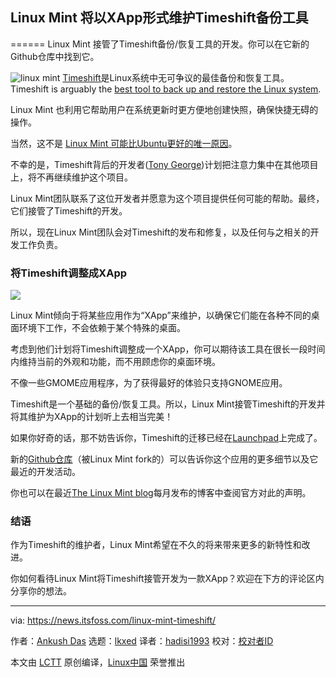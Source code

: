 [#]: subject: "Linux Mint to Maintain Timeshift Backup Tool as an XApp"
[#]: via: "https://news.itsfoss.com/linux-mint-timeshift/"
[#]: author: "Ankush Das https://news.itsfoss.com/author/ankush/"
[#]: collector: "lkxed"
[#]: translator: "hadisi1993"
[#]: reviewer: " "
[#]: publisher: " "
[#]: url: " "

## Linux Mint 将以XApp形式维护Timeshift备份工具
======
Linux Mint 接管了Timeshift备份/恢复工具的开发。你可以在它新的Github仓库中找到它。

![linux mint][1]
[Timeshift][2]是Linux系统中无可争议的最佳备份和恢复工具。
Timeshift is arguably the [best tool to back up and restore the Linux system][2].

Linux Mint 也利用它帮助用户在系统更新时更方便地创建快照，确保快捷无碍的操作。

当然，这不是 [Linux Mint 可能比Ubuntu更好的唯一原因][3]。

不幸的是，Timeshift背后的开发者([Tony George][4])计划把注意力集中在其他项目上，将不再继续维护这个项目。

Linux Mint团队联系了这位开发者并愿意为这个项目提供任何可能的帮助。最终，它们接管了Timeshift的开发。

所以，现在Linux Mint团队会对Timeshift的发布和修复，以及任何与之相关的开发工作负责。

### 将Timeshift调整成XApp

![][5]

Linux Mint倾向于将某些应用作为“XApp”来维护，以确保它们能在各种不同的桌面环境下工作，不会依赖于某个特殊的桌面。

考虑到他们计划将Timeshift调整成一个XApp，你可以期待该工具在很长一段时间内维持当前的外观和功能，而不用顾虑你的桌面环境。

不像一些GMOME应用程序，为了获得最好的体验只支持GNOME应用。

Timeshift是一个基础的备份/恢复工具。所以，Linux Mint接管Timeshift的开发并将其维护为XApp的计划听上去相当完美！

如果你好奇的话，那不妨告诉你，Timeshift的迁移已经在[Launchpad][6]上完成了。

新的[Github仓库][7]（被Linux Mint fork的）可以告诉你这个应用的更多细节以及它最近的开发活动。

你也可以在最近[The Linux Mint blog][8]每月发布的博客中查阅官方对此的声明。

### 结语

作为Timeshift的维护者，Linux Mint希望在不久的将来带来更多的新特性和改进。

你如何看待Linux Mint将Timeshift接管开发为一款XApp？欢迎在下方的评论区内分享你的想法。

--------------------------------------------------------------------------------

via: https://news.itsfoss.com/linux-mint-timeshift/

作者：[Ankush Das][a]
选题：[lkxed][b]
译者：[hadisi1993](https://github.com/译者ID)
校对：[校对者ID](https://github.com/校对者ID)

本文由 [LCTT](https://github.com/LCTT/TranslateProject) 原创编译，[Linux中国](https://linux.cn/) 荣誉推出

[a]: https://news.itsfoss.com/author/ankush/
[b]: https://github.com/lkxed
[1]: https://news.itsfoss.com/wp-content/uploads/2022/06/linux-mint-time-shift.jpg
[2]: https://itsfoss.com/backup-restore-linux-timeshift/
[3]: https://itsfoss.com/linux-mint-vs-ubuntu/
[4]: https://teejeetech.com/
[5]: https://news.itsfoss.com/wp-content/uploads/2022/06/timeshiftlinux-mint.png
[6]: https://github.com/linuxmint/timeshift
[7]: https://github.com/linuxmint/timeshift
[8]: https://blog.linuxmint.com/?p=4323
